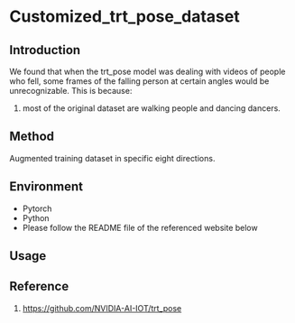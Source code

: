 # Customized_trt_pose_dataset
## Introduction
We found that when the trt_pose model was dealing with videos of people who fell, some frames of the falling person at certain angles would be unrecognizable. This is because:<br>
1. most of the original dataset are walking people and dancing dancers.
## Method
Augmented training dataset in specific eight directions.
## Environment
- Pytorch
- Python
- Please follow the README file of the referenced website below
## Usage

## Reference
1. https://github.com/NVIDIA-AI-IOT/trt_pose

